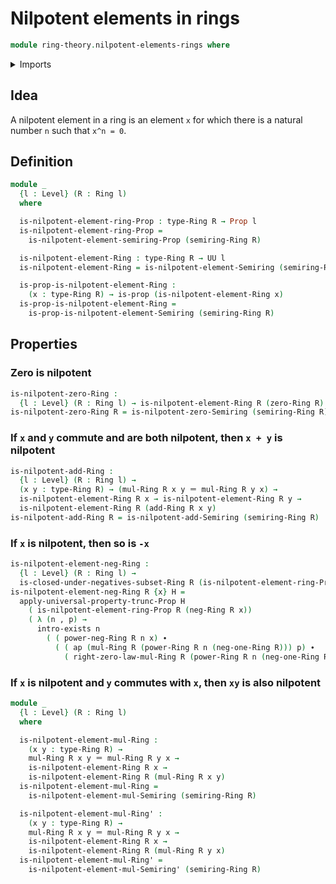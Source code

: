 # Nilpotent elements in rings

```agda
module ring-theory.nilpotent-elements-rings where
```

<details><summary>Imports</summary>

```agda
open import foundation.action-on-identifications-functions
open import foundation.dependent-pair-types
open import foundation.dependent-products-propositions
open import foundation.existential-quantification
open import foundation.identity-types
open import foundation.propositional-truncations
open import foundation.propositions
open import foundation.universe-levels

open import ring-theory.nilpotent-elements-semirings
open import ring-theory.powers-of-elements-rings
open import ring-theory.rings
open import ring-theory.subsets-rings
```

</details>

## Idea

A nilpotent element in a ring is an element `x` for which there is a natural
number `n` such that `x^n = 0`.

## Definition

```agda
module _
  {l : Level} (R : Ring l)
  where

  is-nilpotent-element-ring-Prop : type-Ring R → Prop l
  is-nilpotent-element-ring-Prop =
    is-nilpotent-element-semiring-Prop (semiring-Ring R)

  is-nilpotent-element-Ring : type-Ring R → UU l
  is-nilpotent-element-Ring = is-nilpotent-element-Semiring (semiring-Ring R)

  is-prop-is-nilpotent-element-Ring :
    (x : type-Ring R) → is-prop (is-nilpotent-element-Ring x)
  is-prop-is-nilpotent-element-Ring =
    is-prop-is-nilpotent-element-Semiring (semiring-Ring R)
```

## Properties

### Zero is nilpotent

```agda
is-nilpotent-zero-Ring :
  {l : Level} (R : Ring l) → is-nilpotent-element-Ring R (zero-Ring R)
is-nilpotent-zero-Ring R = is-nilpotent-zero-Semiring (semiring-Ring R)
```

### If `x` and `y` commute and are both nilpotent, then `x + y` is nilpotent

```agda
is-nilpotent-add-Ring :
  {l : Level} (R : Ring l) →
  (x y : type-Ring R) → (mul-Ring R x y ＝ mul-Ring R y x) →
  is-nilpotent-element-Ring R x → is-nilpotent-element-Ring R y →
  is-nilpotent-element-Ring R (add-Ring R x y)
is-nilpotent-add-Ring R = is-nilpotent-add-Semiring (semiring-Ring R)
```

### If `x` is nilpotent, then so is `-x`

```agda
is-nilpotent-element-neg-Ring :
  {l : Level} (R : Ring l) →
  is-closed-under-negatives-subset-Ring R (is-nilpotent-element-ring-Prop R)
is-nilpotent-element-neg-Ring R {x} H =
  apply-universal-property-trunc-Prop H
    ( is-nilpotent-element-ring-Prop R (neg-Ring R x))
    ( λ (n , p) →
      intro-exists n
        ( ( power-neg-Ring R n x) ∙
          ( ( ap (mul-Ring R (power-Ring R n (neg-one-Ring R))) p) ∙
            ( right-zero-law-mul-Ring R (power-Ring R n (neg-one-Ring R))))))
```

### If `x` is nilpotent and `y` commutes with `x`, then `xy` is also nilpotent

```agda
module _
  {l : Level} (R : Ring l)
  where

  is-nilpotent-element-mul-Ring :
    (x y : type-Ring R) →
    mul-Ring R x y ＝ mul-Ring R y x →
    is-nilpotent-element-Ring R x →
    is-nilpotent-element-Ring R (mul-Ring R x y)
  is-nilpotent-element-mul-Ring =
    is-nilpotent-element-mul-Semiring (semiring-Ring R)

  is-nilpotent-element-mul-Ring' :
    (x y : type-Ring R) →
    mul-Ring R x y ＝ mul-Ring R y x →
    is-nilpotent-element-Ring R x →
    is-nilpotent-element-Ring R (mul-Ring R y x)
  is-nilpotent-element-mul-Ring' =
    is-nilpotent-element-mul-Semiring' (semiring-Ring R)
```

